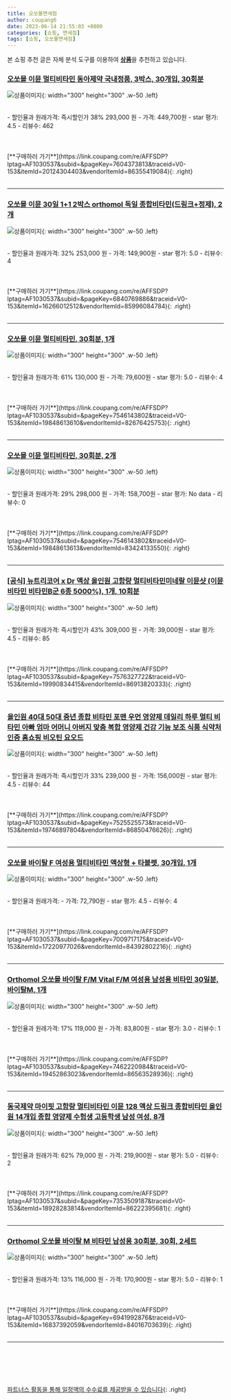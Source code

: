 ```yaml
---
title: 오쏘몰면세점
author: coupang6
date: 2023-06-14 21:55:03 +0800
categories: [쇼핑, 면세점]
tags: [쇼핑, 오쏘몰면세점]
---
```


본 쇼핑 추천 글은 자체 분석 도구를 이용하여 [**상품**](https://link.coupang.com/a/bao1ui)을 추천하고 있습니다.

### [오쏘몰 이뮨 멀티비타민 동아제약 국내정품, 3박스, 30개입, 30회분](https://link.coupang.com/re/AFFSDP?lptag=AF1030537&subid=&pageKey=7604373813&traceid=V0-153&itemId=20124304403&vendorItemId=86355419084)

![상품이미지](https://thumbnail7.coupangcdn.com/thumbnails/remote/230x230ex/image/vendor_inventory/8485/0f9b4fd40184e42ddd63077e4e470a6ffe38d9b43605be55b8458fa90c6c.png){: width="300" height="300" .w-50 .left}


<br>
- 할인율과 원래가격: 즉시할인가 38%  293,000   원
- 가격: 449,700원
- star 평가: 4.5
- 리뷰수: 462
<br>
<br>
<br>
<br>
[**구매하러 가기**](https://link.coupang.com/re/AFFSDP?lptag=AF1030537&subid=&pageKey=7604373813&traceid=V0-153&itemId=20124304403&vendorItemId=86355419084){: .right}
<br>
<br>

---

### [오쏘몰 이뮨 30일 1+1 2박스 orthomol 독일 종합비타민(드링크+정제), 2개](https://link.coupang.com/re/AFFSDP?lptag=AF1030537&subid=&pageKey=6840769886&traceid=V0-153&itemId=16266012512&vendorItemId=85996084784)

![상품이미지](https://thumbnail8.coupangcdn.com/thumbnails/remote/230x230ex/image/vendor_inventory/2de0/6449cab7f758856f7590eea37d260e896241878c247bfb9b74f976a0df62.png){: width="300" height="300" .w-50 .left}


<br>
- 할인율과 원래가격: 32%  253,000   원
- 가격: 149,900원
- star 평가: 5.0
- 리뷰수: 4
<br>
<br>
<br>
<br>
[**구매하러 가기**](https://link.coupang.com/re/AFFSDP?lptag=AF1030537&subid=&pageKey=6840769886&traceid=V0-153&itemId=16266012512&vendorItemId=85996084784){: .right}
<br>
<br>

---

### [오쏘몰 이뮨 멀티비타민, 30회분, 1개](https://link.coupang.com/re/AFFSDP?lptag=AF1030537&subid=&pageKey=7546143802&traceid=V0-153&itemId=19848613610&vendorItemId=82676425753)

![상품이미지](https://thumbnail7.coupangcdn.com/thumbnails/remote/230x230ex/image/vendor_inventory/aae5/9f49e12a4789225ff6156ac8644dd50d30f7dffc1a43efe3f3c3997df83c.jpg){: width="300" height="300" .w-50 .left}


<br>
- 할인율과 원래가격: 61%  130,000   원
- 가격: 79,600원
- star 평가: 5.0
- 리뷰수: 4
<br>
<br>
<br>
<br>
[**구매하러 가기**](https://link.coupang.com/re/AFFSDP?lptag=AF1030537&subid=&pageKey=7546143802&traceid=V0-153&itemId=19848613610&vendorItemId=82676425753){: .right}
<br>
<br>

---

### [오쏘몰 이뮨 멀티비타민, 30회분, 2개](https://link.coupang.com/re/AFFSDP?lptag=AF1030537&subid=&pageKey=7546143802&traceid=V0-153&itemId=19848613613&vendorItemId=83424133550)

![상품이미지](https://thumbnail10.coupangcdn.com/thumbnails/remote/230x230ex/image/vendor_inventory/68b7/fec8ad4f143a4af3dd3e5db60570764b0f05446ca4f9805cbc23fea963cb.jpg){: width="300" height="300" .w-50 .left}


<br>
- 할인율과 원래가격: 29%  298,000   원
- 가격: 158,700원
- star 평가: No data
- 리뷰수: 0
<br>
<br>
<br>
<br>
[**구매하러 가기**](https://link.coupang.com/re/AFFSDP?lptag=AF1030537&subid=&pageKey=7546143802&traceid=V0-153&itemId=19848613613&vendorItemId=83424133550){: .right}
<br>
<br>

---

### [[공식] 뉴트리코어 x Dr 액상 올인원 고함량 멀티비타민미네랄 이뮨샷 (이뮨비타민 비타민B군 6종 5000%), 1개, 10회분](https://link.coupang.com/re/AFFSDP?lptag=AF1030537&subid=&pageKey=7576327722&traceid=V0-153&itemId=19990834415&vendorItemId=86913820333)

![상품이미지](https://thumbnail7.coupangcdn.com/thumbnails/remote/230x230ex/image/vendor_inventory/3e11/c6c7f3b3f8249a176a61beb4c8a18737d13be44c41aaa159523e6b4fa3bb.jpg){: width="300" height="300" .w-50 .left}


<br>
- 할인율과 원래가격: 즉시할인가 43%  309,000   원
- 가격: 39,000원
- star 평가: 4.5
- 리뷰수: 85
<br>
<br>
<br>
<br>
[**구매하러 가기**](https://link.coupang.com/re/AFFSDP?lptag=AF1030537&subid=&pageKey=7576327722&traceid=V0-153&itemId=19990834415&vendorItemId=86913820333){: .right}
<br>
<br>

---

### [올인원 40대 50대 중년 종합 비타민 포맨 우먼 영양제 데일리 하루 멀티 비타민 아빠 엄마 어머니 아버지 맞춤 복합 영양제 건강 기능 보조 식품 식약처 인증 홈쇼핑 비오틴 요오드](https://link.coupang.com/re/AFFSDP?lptag=AF1030537&subid=&pageKey=7525525573&traceid=V0-153&itemId=19746897804&vendorItemId=86850476626)

![상품이미지](https://thumbnail10.coupangcdn.com/thumbnails/remote/230x230ex/image/vendor_inventory/f635/500e0ef13d454019e73605e7dee7c771f01a888b1b02fdc3c931b47872c0.jpg){: width="300" height="300" .w-50 .left}


<br>
- 할인율과 원래가격: 즉시할인가 33%  239,000   원
- 가격: 156,000원
- star 평가: 4.5
- 리뷰수: 44
<br>
<br>
<br>
<br>
[**구매하러 가기**](https://link.coupang.com/re/AFFSDP?lptag=AF1030537&subid=&pageKey=7525525573&traceid=V0-153&itemId=19746897804&vendorItemId=86850476626){: .right}
<br>
<br>

---

### [오쏘몰 바이탈 F 여성용 멀티비타민 액상형 + 타블렛, 30개입, 1개](https://link.coupang.com/re/AFFSDP?lptag=AF1030537&subid=&pageKey=7009717175&traceid=V0-153&itemId=17220977026&vendorItemId=84392802216)

![상품이미지](https://thumbnail9.coupangcdn.com/thumbnails/remote/230x230ex/image/vendor_inventory/d0ce/ab224050dbe87b9b38d54fd8f588fe5c01d979a68687d06046e02c4e1e4d.jpg){: width="300" height="300" .w-50 .left}


<br>
- 할인율과 원래가격: 
- 가격: 72,790원
- star 평가: 4.5
- 리뷰수: 4
<br>
<br>
<br>
<br>
[**구매하러 가기**](https://link.coupang.com/re/AFFSDP?lptag=AF1030537&subid=&pageKey=7009717175&traceid=V0-153&itemId=17220977026&vendorItemId=84392802216){: .right}
<br>
<br>

---

### [Orthomol 오쏘몰 바이탈 F/M Vital F/M 여성용 남성용 비타민 30일분, 바이탈M, 1개](https://link.coupang.com/re/AFFSDP?lptag=AF1030537&subid=&pageKey=7462220984&traceid=V0-153&itemId=19452863023&vendorItemId=86563528936)

![상품이미지](https://thumbnail8.coupangcdn.com/thumbnails/remote/230x230ex/image/vendor_inventory/d41a/c13e938963582043777fb9354e87d46df74c274f9999dcf213de3728decd.jpg){: width="300" height="300" .w-50 .left}


<br>
- 할인율과 원래가격: 17%  119,000   원
- 가격: 83,800원
- star 평가: 3.0
- 리뷰수: 1
<br>
<br>
<br>
<br>
[**구매하러 가기**](https://link.coupang.com/re/AFFSDP?lptag=AF1030537&subid=&pageKey=7462220984&traceid=V0-153&itemId=19452863023&vendorItemId=86563528936){: .right}
<br>
<br>

---

### [동국제약 마이핏 고함량 멀티비타민 이뮨 128 액상 드링크 종합비타민 올인원 14개입 종합 영양제 수험생 고등학생 남성 여성, 8개](https://link.coupang.com/re/AFFSDP?lptag=AF1030537&subid=&pageKey=7353509187&traceid=V0-153&itemId=18928283814&vendorItemId=86222395681)

![상품이미지](https://thumbnail8.coupangcdn.com/thumbnails/remote/230x230ex/image/vendor_inventory/6829/ba0a3b74997c8cf1d2991f498fe34285c7736a23a1d7378b54b875cff4c1.jpg){: width="300" height="300" .w-50 .left}


<br>
- 할인율과 원래가격: 62%  79,000   원
- 가격: 219,900원
- star 평가: 5.0
- 리뷰수: 2
<br>
<br>
<br>
<br>
[**구매하러 가기**](https://link.coupang.com/re/AFFSDP?lptag=AF1030537&subid=&pageKey=7353509187&traceid=V0-153&itemId=18928283814&vendorItemId=86222395681){: .right}
<br>
<br>

---

### [Orthomol 오쏘몰 바이탈 M 비타민 남성용 30회분, 30회, 2세트](https://link.coupang.com/re/AFFSDP?lptag=AF1030537&subid=&pageKey=6941992876&traceid=V0-153&itemId=16837392059&vendorItemId=84016703639)

![상품이미지](https://thumbnail6.coupangcdn.com/thumbnails/remote/230x230ex/image/vendor_inventory/5ea5/02f6d13fca0441ef6f844821e7cfb51f782694a115e0f6ff3490baea1d09.jpeg){: width="300" height="300" .w-50 .left}


<br>
- 할인율과 원래가격: 13%  116,000   원
- 가격: 170,900원
- star 평가: 5.0
- 리뷰수: 1
<br>
<br>
<br>
<br>
[**구매하러 가기**](https://link.coupang.com/re/AFFSDP?lptag=AF1030537&subid=&pageKey=6941992876&traceid=V0-153&itemId=16837392059&vendorItemId=84016703639){: .right}
<br>
<br>

---
<br><br><br><br><br> [파트너스 활동을 통해 일정액의 수수료를 제공받을 수 있습니다](https://link.coupang.com/a/bao1ui){: .right}